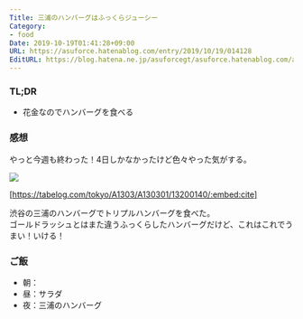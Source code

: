 ```yaml
---
Title: 三浦のハンバーグはふっくらジューシー
Category:
- food
Date: 2019-10-19T01:41:28+09:00
URL: https://asuforce.hatenablog.com/entry/2019/10/19/014128
EditURL: https://blog.hatena.ne.jp/asuforcegt/asuforce.hatenablog.com/atom/entry/26006613451550120
---
```


### TL;DR

- 花金なのでハンバーグを食べる

###  感想

やっと今週も終わった！4日しかなかったけど色々やった気がする。

<span itemtype="http://schema.org/Photograph" itemscope="itemscope"><img class="magnifiable" src="https://lh3.googleusercontent.com/-sVOBs9YzGEA/XanNMv0xtMI/AAAAAAABBKI/4oHWlVgNyoEpDtvDZXbTK4HmVcblSncowCE0YBhgL/s1200/IMG_0243.HEIC" itemprop="image"></span>

[https://tabelog.com/tokyo/A1303/A130301/13200140/:embed:cite]

渋谷の三浦のハンバーグでトリプルハンバーグを食べた。  
ゴールドラッシュとはまた違うふっくらしたハンバーグだけど、これはこれでうまい！いける！

### ご飯

- 朝：
- 昼：サラダ
- 夜：三浦のハンバーグ

